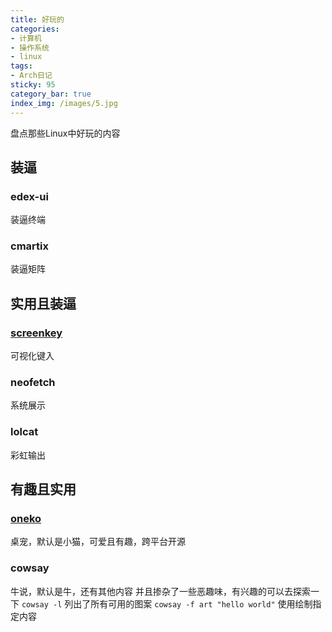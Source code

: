 ```yaml
---
title: 好玩的
categories:
- 计算机
- 操作系统
- linux
tags:
- Arch日记
sticky: 95
category_bar: true
index_img: /images/5.jpg
---
```

盘点那些Linux中好玩的内容
<!-- more -->
## 装逼
### edex-ui
装逼终端
### cmartix
装逼矩阵

## 实用且装逼
### [screenkey](https://www.thregr.org/wavexx/software/screenkey/)
可视化键入
### neofetch
系统展示
### lolcat
彩虹输出

## 有趣且实用
### [oneko](https://onekoneko.app/)
桌宠，默认是小猫，可爱且有趣，跨平台开源
### cowsay
牛说，默认是牛，还有其他内容
并且掺杂了一些恶趣味，有兴趣的可以去探索一下
`cowsay -l` 列出了所有可用的图案
`cowsay -f art "hello world"` 使用绘制指定内容


